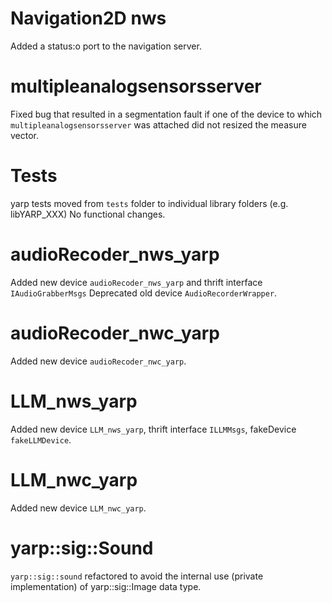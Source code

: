 # Navigation2D nws

Added a status:o port to the navigation server.

# multipleanalogsensorsserver

Fixed bug that resulted in a segmentation fault if one of the device to which
`multipleanalogsensorsserver` was attached did not resized the measure vector.

# Tests
yarp tests moved from `tests` folder to individual library folders (e.g. libYARP_XXX)
No functional changes.

# audioRecoder_nws_yarp

Added new device `audioRecoder_nws_yarp` and thrift interface `IAudioGrabberMsgs`
Deprecated old device `AudioRecorderWrapper`.

# audioRecoder_nwc_yarp

Added new device `audioRecoder_nwc_yarp`.

# LLM_nws_yarp

Added new device `LLM_nws_yarp`, thrift interface `ILLMMsgs`, fakeDevice `fakeLLMDevice`.

# LLM_nwc_yarp

Added new device `LLM_nwc_yarp`.

# yarp::sig::Sound

`yarp::sig::sound` refactored to avoid the internal use (private implementation) of yarp::sig::Image data type.